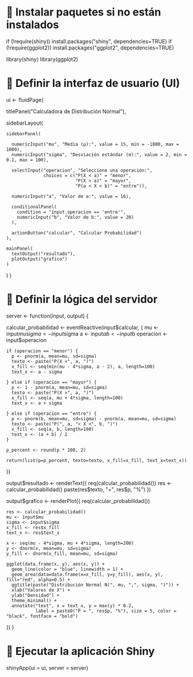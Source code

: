# 📌 Instalar paquetes si no están instalados
if (!require(shiny)) install.packages("shiny", dependencies=TRUE)
if (!require(ggplot2)) install.packages("ggplot2", dependencies=TRUE)

library(shiny)
library(ggplot2)

# 📌 Definir la interfaz de usuario (UI)
ui <- fluidPage(
  
  titlePanel("Calculadora de Distribución Normal"),
  
  sidebarLayout(
    
    sidebarPanel(
      
      numericInput("mu", "Media (μ):", value = 15, min = -1000, max = 1000),
      numericInput("sigma", "Desviación estándar (σ):", value = 2, min = 0.1, max = 100),
      
      selectInput("operacion", "Seleccione una operación:", 
                  choices = c("P(X < a)" = "menor", 
                              "P(X > a)" = "mayor", 
                              "P(a < X < b)" = "entre")),
      
      numericInput("a", "Valor de a:", value = 16),
      
      conditionalPanel(
        condition = "input.operacion == 'entre'",
        numericInput("b", "Valor de b:", value = 20)
      ),
      
      actionButton("calcular", "Calcular Probabilidad")
    ),
    
    mainPanel(
      textOutput("resultado"),
      plotOutput("grafico")
    )
  )
)

# 📌 Definir la lógica del servidor
server <- function(input, output) {
  
  calcular_probabilidad <- eventReactive(input$calcular, {
    mu <- input$mu
    sigma <- input$sigma
    a <- input$a
    b <- input$b
    operacion <- input$operacion
    
    if (operacion == "menor") {
      p <- pnorm(a, mean=mu, sd=sigma)
      texto <- paste("P(X <", a, ")")
      x_fill <- seq(min(mu - 4*sigma, a - 2), a, length=100)
      text_x <- a - sigma
      
    } else if (operacion == "mayor") {
      p <- 1 - pnorm(a, mean=mu, sd=sigma)
      texto <- paste("P(X >", a, ")")
      x_fill <- seq(a, mu + 4*sigma, length=100)
      text_x <- a + sigma
      
    } else if (operacion == "entre") {
      p <- pnorm(b, mean=mu, sd=sigma) - pnorm(a, mean=mu, sd=sigma)
      texto <- paste("P(", a, "< X <", b, ")")
      x_fill <- seq(a, b, length=100)
      text_x <- (a + b) / 2
    }
    
    p_percent <- round(p * 100, 2)
    
    return(list(p=p_percent, texto=texto, x_fill=x_fill, text_x=text_x))
  })
  
  output$resultado <- renderText({
    req(calcular_probabilidad())
    res <- calcular_probabilidad()
    paste(res$texto, "=", res$p, "%")
  })
  
  output$grafico <- renderPlot({
    req(calcular_probabilidad())
    
    res <- calcular_probabilidad()
    mu <- input$mu
    sigma <- input$sigma
    x_fill <- res$x_fill
    text_x <- res$text_x
    
    x <- seq(mu - 4*sigma, mu + 4*sigma, length=200)
    y <- dnorm(x, mean=mu, sd=sigma)
    y_fill <- dnorm(x_fill, mean=mu, sd=sigma)
    
    ggplot(data.frame(x, y), aes(x, y)) +
      geom_line(color = "blue", linewidth = 1) +
      geom_area(data=data.frame(x=x_fill, y=y_fill), aes(x, y), fill="red", alpha=0.5) +
      ggtitle(paste("Distribución Normal N(", mu, ",", sigma, ")")) +
      xlab("Valores de X") + 
      ylab("Densidad") +
      theme_minimal() +
      annotate("text", x = text_x, y = max(y) * 0.2, 
               label = paste0("P = ", res$p, "%"), size = 5, color = "black", fontface = "bold")
  })
}

# 📌 Ejecutar la aplicación Shiny
shinyApp(ui = ui, server = server)


